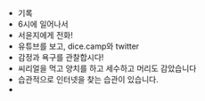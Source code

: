 - 기록
- 6시에 일어나서
- 서윤지에게 전화!
- 유튜브를 보고, dice.camp와 twitter
- 감정과 욕구를 관찰합시다!
- 씨리얼을 먹고 양치를 하고 세수하고 머리도 감았습니다
- 습관적으로 인터넷을 찾는 습관이 있습니다.
-